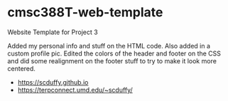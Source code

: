 # cmsc388T-web-template

Website Template for Project 3

Added my personal info and stuff on the HTML code. Also added in a custom profile pic. Edited the colors of the header and footer on the CSS and did some realignment on the footer stuff to try to make it look more centered. 

- https://scduffy.github.io
- https://terpconnect.umd.edu/~scduffy/
